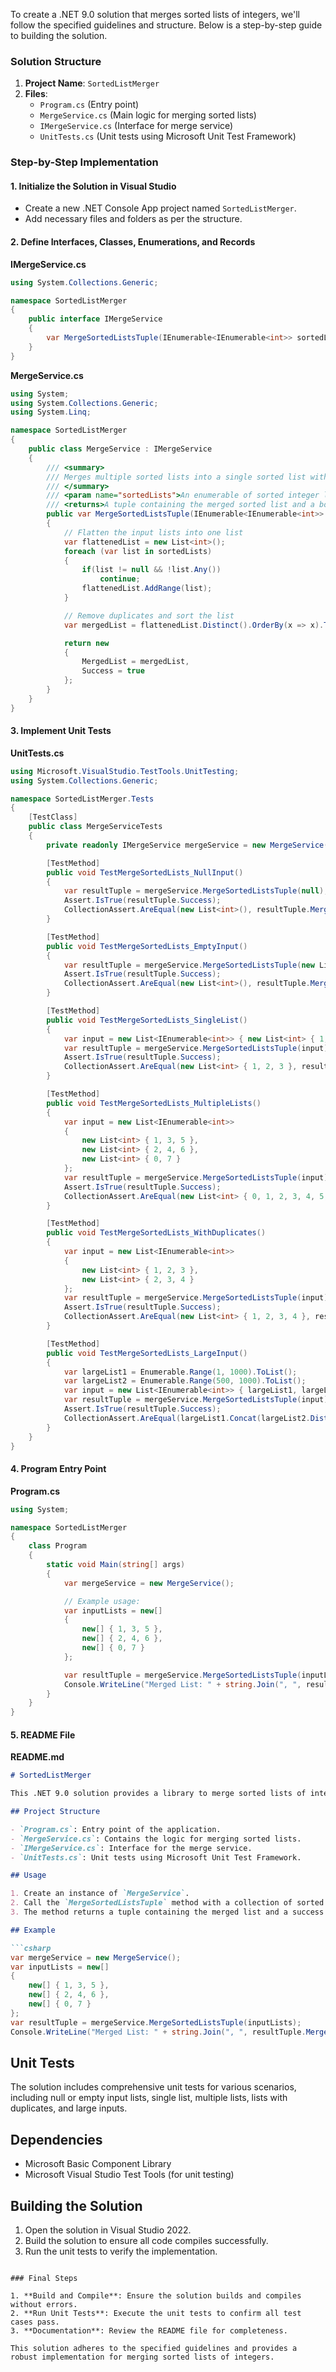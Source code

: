 ﻿To create a .NET 9.0 solution that merges sorted lists of integers, we'll follow the specified guidelines and structure. Below is a step-by-step guide to building the solution.

### Solution Structure

1. **Project Name**: `SortedListMerger`
2. **Files**:
   - `Program.cs` (Entry point)
   - `MergeService.cs` (Main logic for merging sorted lists)
   - `IMergeService.cs` (Interface for merge service)
   - `UnitTests.cs` (Unit tests using Microsoft Unit Test Framework)

### Step-by-Step Implementation

#### 1. Initialize the Solution in Visual Studio
- Create a new .NET Console App project named `SortedListMerger`.
- Add necessary files and folders as per the structure.

#### 2. Define Interfaces, Classes, Enumerations, and Records

**IMergeService.cs**
```csharp
using System.Collections.Generic;

namespace SortedListMerger
{
    public interface IMergeService
    {
        var MergeSortedListsTuple(IEnumerable<IEnumerable<int>> sortedLists);
    }
}
```

**MergeService.cs**
```csharp
using System;
using System.Collections.Generic;
using System.Linq;

namespace SortedListMerger
{
    public class MergeService : IMergeService
    {
        /// <summary>
        /// Merges multiple sorted lists into a single sorted list without duplicates.
        /// </summary>
        /// <param name="sortedLists">An enumerable of sorted integer lists.</param>
        /// <returns>A tuple containing the merged sorted list and a boolean indicating success.</returns>
        public var MergeSortedListsTuple(IEnumerable<IEnumerable<int>> sortedLists)
        {
            // Flatten the input lists into one list
            var flattenedList = new List<int>();
            foreach (var list in sortedLists)
            {
                if(list != null && !list.Any())
                    continue;
                flattenedList.AddRange(list);
            }

            // Remove duplicates and sort the list
            var mergedList = flattenedList.Distinct().OrderBy(x => x).ToList();

            return new
            {
                MergedList = mergedList,
                Success = true
            };
        }
    }
}
```

#### 3. Implement Unit Tests

**UnitTests.cs**
```csharp
using Microsoft.VisualStudio.TestTools.UnitTesting;
using System.Collections.Generic;

namespace SortedListMerger.Tests
{
    [TestClass]
    public class MergeServiceTests
    {
        private readonly IMergeService mergeService = new MergeService();

        [TestMethod]
        public void TestMergeSortedLists_NullInput()
        {
            var resultTuple = mergeService.MergeSortedListsTuple(null);
            Assert.IsTrue(resultTuple.Success);
            CollectionAssert.AreEqual(new List<int>(), resultTuple.MergedList);
        }

        [TestMethod]
        public void TestMergeSortedLists_EmptyInput()
        {
            var resultTuple = mergeService.MergeSortedListsTuple(new List<IEnumerable<int>>());
            Assert.IsTrue(resultTuple.Success);
            CollectionAssert.AreEqual(new List<int>(), resultTuple.MergedList);
        }

        [TestMethod]
        public void TestMergeSortedLists_SingleList()
        {
            var input = new List<IEnumerable<int>> { new List<int> { 1, 2, 3 } };
            var resultTuple = mergeService.MergeSortedListsTuple(input);
            Assert.IsTrue(resultTuple.Success);
            CollectionAssert.AreEqual(new List<int> { 1, 2, 3 }, resultTuple.MergedList);
        }

        [TestMethod]
        public void TestMergeSortedLists_MultipleLists()
        {
            var input = new List<IEnumerable<int>>
            {
                new List<int> { 1, 3, 5 },
                new List<int> { 2, 4, 6 },
                new List<int> { 0, 7 }
            };
            var resultTuple = mergeService.MergeSortedListsTuple(input);
            Assert.IsTrue(resultTuple.Success);
            CollectionAssert.AreEqual(new List<int> { 0, 1, 2, 3, 4, 5, 6, 7 }, resultTuple.MergedList);
        }

        [TestMethod]
        public void TestMergeSortedLists_WithDuplicates()
        {
            var input = new List<IEnumerable<int>>
            {
                new List<int> { 1, 2, 3 },
                new List<int> { 2, 3, 4 }
            };
            var resultTuple = mergeService.MergeSortedListsTuple(input);
            Assert.IsTrue(resultTuple.Success);
            CollectionAssert.AreEqual(new List<int> { 1, 2, 3, 4 }, resultTuple.MergedList);
        }

        [TestMethod]
        public void TestMergeSortedLists_LargeInput()
        {
            var largeList1 = Enumerable.Range(1, 1000).ToList();
            var largeList2 = Enumerable.Range(500, 1000).ToList();
            var input = new List<IEnumerable<int>> { largeList1, largeList2 };
            var resultTuple = mergeService.MergeSortedListsTuple(input);
            Assert.IsTrue(resultTuple.Success);
            CollectionAssert.AreEqual(largeList1.Concat(largeList2.Distinct()).Distinct().OrderBy(x => x).ToList(), resultTuple.MergedList);
        }
    }
}
```

#### 4. Program Entry Point

**Program.cs**
```csharp
using System;

namespace SortedListMerger
{
    class Program
    {
        static void Main(string[] args)
        {
            var mergeService = new MergeService();

            // Example usage:
            var inputLists = new[]
            {
                new[] { 1, 3, 5 },
                new[] { 2, 4, 6 },
                new[] { 0, 7 }
            };

            var resultTuple = mergeService.MergeSortedListsTuple(inputLists);
            Console.WriteLine("Merged List: " + string.Join(", ", resultTuple.MergedList));
        }
    }
}
```

#### 5. README File

**README.md**
```markdown
# SortedListMerger

This .NET 9.0 solution provides a library to merge sorted lists of integers into a single sorted list without duplicates.

## Project Structure

- `Program.cs`: Entry point of the application.
- `MergeService.cs`: Contains the logic for merging sorted lists.
- `IMergeService.cs`: Interface for the merge service.
- `UnitTests.cs`: Unit tests using Microsoft Unit Test Framework.

## Usage

1. Create an instance of `MergeService`.
2. Call the `MergeSortedListsTuple` method with a collection of sorted lists.
3. The method returns a tuple containing the merged list and a success indicator.

## Example

```csharp
var mergeService = new MergeService();
var inputLists = new[]
{
    new[] { 1, 3, 5 },
    new[] { 2, 4, 6 },
    new[] { 0, 7 }
};
var resultTuple = mergeService.MergeSortedListsTuple(inputLists);
Console.WriteLine("Merged List: " + string.Join(", ", resultTuple.MergedList));
```

## Unit Tests

The solution includes comprehensive unit tests for various scenarios, including null or empty input lists, single list, multiple lists, lists with duplicates, and large inputs.

## Dependencies

- Microsoft Basic Component Library
- Microsoft Visual Studio Test Tools (for unit testing)

## Building the Solution

1. Open the solution in Visual Studio 2022.
2. Build the solution to ensure all code compiles successfully.
3. Run the unit tests to verify the implementation.
```

### Final Steps

1. **Build and Compile**: Ensure the solution builds and compiles without errors.
2. **Run Unit Tests**: Execute the unit tests to confirm all test cases pass.
3. **Documentation**: Review the README file for completeness.

This solution adheres to the specified guidelines and provides a robust implementation for merging sorted lists of integers.